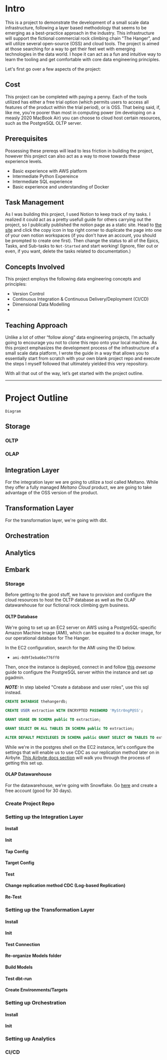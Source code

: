 # Intro
This is a project to demonstrate the development of a small scale data infrastructure, following a layer based methodology that seems to be emerging as a best-practice approach in the industry. This infrastructure will support the fictional commercial rock climbing chain "The Hanger", and will utilize several open-source (OSS) and cloud tools. The project is aimed at those searching for a way to get their feet wet with emerging technologies in the data world. I hope it can act as a fun and intuitive way to learn the tooling and get comfortable with core data engineering principles. 

Let's first go over a few aspects of the project:

## Cost
This project can be completed with paying a penny. Each of the tools utilized has either a free trial option (which permits users to access all features of the product within the trial period), or is OSS. That being said, if, like me, you're poorer than most in computing power (im developing on a measly 2020 MacBook Air) you can choose to cloud host certain resources, such as the PostgreSQL OLTP server.

## Prerequisites
Possessing these prereqs will lead to less friction in building the project, however this project can also act as a way to move towards these experience levels.
- Basic experience with AWS platform
- Intermediate Python Expereince
- Intermediate SQL experience
- Basic experience and understanding of Docker

## Task Management
As I was building this project, I used Notion to keep track of my tasks. I realized it could act as a pretty usefull guide for others carrying out the project, so I publically published the notion page as a static site. Head to [the site](https://sparkly-boat-650.notion.site/The-Hanger-Data-Project-44c06800698b4bedbe9958c1d719de17?pvs=4) and click the copy icon in top right corner to duplicate the page into one of your own notion workspaces (if you don't have an account, you should be prompted to create one first). Then change the status to all of the Epics, Tasks, and Sub-tasks to `Not-Started` and start working! (Ignore, filer out or even, if you want, delete the tasks related to documentation.)

## Concepts Involved
This project employs the following data engineering concepts and principles:
- Version Control
- Continuous Integration & Continuous Delivery/Deployment (CI/CD)
- Dimensional Data Modelling
- 

## Teaching Approach
Unlike a lot of other “follow along” data engineering projects, I’m actually going to encourage you not to clone this repo onto your local machine. As this project emphasizes the development process of the infrastructure of a small scale data platform, I wrote the guide in a way that allows you to essentially start from scratch with your own blank project repo and execute the steps I myself followed that ultimately yielded this very repository. 

With all that out of the way, let’s get started with the project outline.

---

# Project Outline

`Diagram`


## Storage
### OLTP

### OLAP


## Integration Layer
For the integration layer we are going to utilize a tool called Meltano. While they offer a fully managed *Meltano Cloud* product, we are going to take advantage of the OSS version of the product.

## Transformation Layer
For the transformation layer, we're going with dbt. 


## Orchestration

## Analytics









## Embark



### Storage
Before getting to the good stuff, we have to provision and configure the cloud resources to host the OLTP database as well as the OLAP datawarehouse for our fictional rock climbing gym business. 

#### OLTP Database
We're going to set up an EC2 server on AWS using a PostgreSQL-specific Amazon Machine Image (AMI), which can be equated to a docker image, for our operational database for The Hanger. 

In the EC2 configuration, search for the AMI using the ID below.
- `ami-0d9f3eba66e776ff0`

Then, once the instance is deployed, connect in and follow [this](https://cloudinfrastructureservices.co.uk/how-to-setup-install-postgresql-server-on-azure-aws-gcp) *awesome* guide to configure the PostgreSQL server within the instance and set up pgadmin.

***NOTE:*** In step labeled "Create a database and user roles", use this sql instead.

```sql
CREATE DATABASE thehangerdb;

CREATE USER extraction WITH ENCRYPTED PASSWORD 'MyStr0ngP@SS';

GRANT USAGE ON SCHEMA public TO extraction;

GRANT SELECT ON ALL TABLES IN SCHEMA public TO extraction;

ALTER DEFAULT PRIVILEGES IN SCHEMA public GRANT SELECT ON TABLES TO extraction;
```

While we're in the postgres shell on the EC2 instance, let's configure the settings that will enable us to use CDC as our replication method later on in Airbyte. [This Airbyte docs section](https://docs.airbyte.com/integrations/sources/postgres#setup-using-cdc) will walk you through the process of getting this set up.


#### OLAP Datawarehouse
For the datawarehouse, we're going with Snowflake. Go [here](https://signup.snowflake.com/?utm_cta=trial-en-www-homepage-top-right-nav-ss-evg&_ga=2.74406678.547897382.1657561304-1006975775.1656432605&_gac=1.254279162.1656541671.Cj0KCQjw8O-VBhCpARIsACMvVLPE7vSFoPt6gqlowxPDlHT6waZ2_Kd3-4926XLVs0QvlzvTvIKg7pgaAqd2EALw_wcB) and create a free account (good for 30 days).

### Create Project Repo



### Setting up the Integration Layer 
#### Install
#### Init
#### Tap Config
#### Target Config
#### Test
#### Change replication method CDC (Log-based Replication)
#### Re-Test

### Setting up the Transformation Layer
#### Install
#### Init
#### Test Connection
#### Re-organize Models folder
#### Build Models
#### Test dbt-run
#### Create Environments/Targets


### Setting up Orchestration
#### Install
#### Init

### Setting up Analytics

### CI/CD


